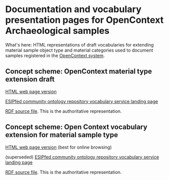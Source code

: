# Documentation and vocabulary presentation pages for OpenContext Archaeological samples

What's here:
HTML representations of draft vocabularies for extending material sample object type and material categories used to document samples registered in the [OpenContext system](https://opencontext.org/about/). 

## Concept scheme: OpenContext material type extension draft
[HTML web page version](https://isamplesorg.github.io/metadata_profile_archaeology/opencontext_material_extension.html) 

[ESIPfed community ontology repository vocabulary service landing page](http://cor.esipfed.org/ont?iri=https://w3id.org/isample/opencontext/material/0.1/oc_materialsvocab)

[RDF source file](https://raw.githubusercontent.com/isamplesorg/metadata_profile_archaeology/main/vocabulary/opencontext_material_extension.ttl). This is the authoritative representation. 

## Concept scheme: Open Context vocabulary extension for material sample type
[HTML web page version](https://isamplesorg.github.io/metadata_profile_archaeology/opencontext_materialsampleobjecttype.html) (best for online browsing)

(superseded) [ESIPfed community ontology repository vocabulary service landing page](http://cor.esipfed.org/ont?iri=https://w3id.org/isample/opencontext/specimentype/0.1/oc_spectypevocab)

[RDF source file](https://raw.githubusercontent.com/isamplesorg/metadata_profile_archaeology/main/vocabulary/opencontext_materialsampleobjecttype.ttl). This is the authoritative representation. 
